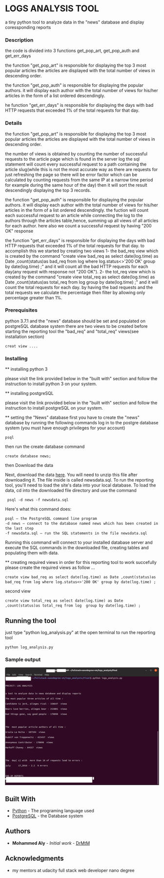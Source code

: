 # LOGS ANALYSIS TOOL

a tiny python tool to analyze data in the "news" database and display coressponding reports

### Description

the code is divided into 3 functions get_pop_art, get_pop_auth and get_err_days

the function "get_pop_art" is responsible for displaying the top 3 most popular articles
the articles are displayed with the total number of views in descending order.

the function "get_pop_auth" is responsible for displaying the popular authors.
it will display each author with the total number of views for his/her articles in the form of a list ordered descendingly.

he function "get_err_days" is responsible for displaying the days with bad HTTP  requests that exceeded 1% of the total requests for that day.


### Details

the function "get_pop_art" is responsible for displaying the top 3 most popular articles
the articles are displayed with the total number of views in descending order.

the number of views is obtained by counting the number of successful requests to the article page which is found in the server log
the sql statement will count every successful request to a path containing the article slug(while this is not the most accurate way as there are requests for just refreshing the page so there will be error factor which can be calculated by counting requests from the same IP  at a narrow time period for example during the same hour of the day) then it will sort the result descendingly displaying the top 3 records.

the function "get_pop_auth" is responsible for displaying the popular authors.
it will display each author with the total number of views for his/her articles in the form of a list ordered descendingly.
the fuction will count each successful request to an article while connecting the log to the authors through the articles table,hence, summing up all views of all articles for each author.
here also we count a successful request by having "200 OK" response

the function "get_err_days" is responsible for displaying the days with bad HTTP  requests that exceeded 1% of the total requests for that day.
to accomplish this we started by creating two views 1- the bad_req view which is created by the command "create view bad_req as select date(log.time) as Date ,count(status)as bad_req from log where log.status<>'200 OK' group by date(log.time) ;" and it will count all the bad HTTP requests for each day(any request with response not "200 OK"). 2- the tot_req view which is created by the command "create view total_req as select date(log.time) as Date ,count(status)as total_req from log  group by date(log.time) ;" and it will count the total requests for each day.
by having the bad requests and the total requests we calculate the percentage then filter by allowing only percentage greater than 1%.


### Prerequisites

python 3.7.1 and 
the "news" database should be set and populated on postgreSQL database system
there are two views to be created before starting the reporting tool the "bad_req"
and "total_req" views(see installation section)

```
creat view ....
```

### Installing

** installing python 3

please visit the link provided below in the "built with" section and follow the instruction 
to install python 3 on your system.

** installing postgreSQL

please visit the link provided below in the "built with" section and follow the instruction 
to install postgreSQL on your system.

** setting the "News" database
first you have to create the "news" database by running the following commands
log in to the postgre database system (you must have enough privileges for your account)
```
psql
```
then run the create database command

```
create database news;

```

then Download the data

Next, download the data [here](https://d17h27t6h515a5.cloudfront.net/topher/2016/August/57b5f748_newsdata/newsdata.zip). You will need to unzip this file after downloading it. The file inside is called newsdata.sql.
To run the reporting tool, you'll need to load the site's data into your local database. 
To load the data, cd into the downloaded file directory and use the command
```
 psql -d news -f newsdata.sql

```

Here's what this command does:

    psql — the PostgreSQL command line program
    -d news — connect to the database named news which has been created in the last step
    -f newsdata.sql — run the SQL statements in the file newsdata.sql

Running this command will connect to your installed database server and execute the SQL commands in the downloaded file, creating tables and populating them with data. 

** creating required views
in order for this reporting tool to work succefully please create the required views 
as follow ...

```
create view bad_req as select date(log.time) as Date ,count(status)as bad_req from log where log.status<>'200 OK' group by date(log.time) ;
```

second view

```
create view total_req as select date(log.time) as Date ,count(status)as total_req from log  group by date(log.time) ;
```


## Running the tool

just type "python log_analysis.py" at the open terminal to run the reporting tool



```
python log_analysis.py
```

### Sample output
![](https://github.com/drmtm/logs_analysis/blob/master/Screenshot.png)

## Built With

* [Python](https://www.python.org/) - The programing language used
* [PostgreSQL](https://www.postgresql.org/) - the Database system



## Authors

* **Mohammed Aly** - *Initial work* - [DrMtM](https://github.com/drmtm)



## Acknowledgments

* my mentors at udacity full stack web developer nano degree
